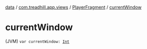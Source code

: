 [data](../../index.md) / [com.treadhill.app.views](../index.md) / [PlayerFragment](index.md) / [currentWindow](./current-window.md)

# currentWindow

(JVM) `var currentWindow: `[`Int`](https://kotlinlang.org/api/latest/jvm/stdlib/kotlin/-int/index.html)